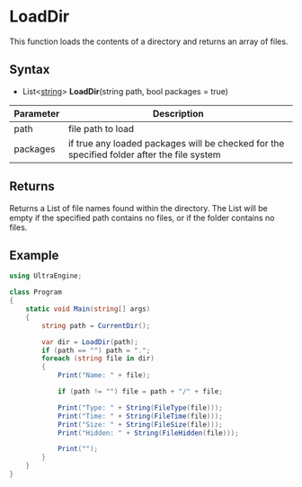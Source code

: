 # LoadDir

This function loads the contents of a directory and returns an array of files.

## Syntax

- List<[string](https://docs.microsoft.com/en-us/dotnet/csharp/language-reference/builtin-types/string)> **LoadDir**(string path, bool packages = true)

| Parameter | Description |
|---|---|
| path | file path to load |
| packages | if true any loaded packages will be checked for the specified folder after the file system |

## Returns

Returns a List of file names found within the directory. The List will be empty if the specified path contains no files, or if the folder contains no files.
 
 ## Example

```csharp
using UltraEngine;

class Program
{
    static void Main(string[] args)
    {
        string path = CurrentDir();

        var dir = LoadDir(path);
        if (path == "") path = ".";
        foreach (string file in dir)
        {
            Print("Name: " + file);

            if (path != "") file = path + "/" + file;

            Print("Type: " + String(FileType(file)));
            Print("Time: " + String(FileTime(file)));
            Print("Size: " + String(FileSize(file)));
            Print("Hidden: " + String(FileHidden(file)));

            Print("");
        }
    }
}
```
